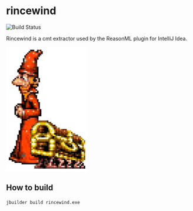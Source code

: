 # rincewind

![Build Status](https://travis-ci.org/giraud/rincewind.svg?branch=master)

Rincewind is a cmt extractor used by the ReasonML plugin for IntelliJ Idea.

![rincewind](rincewind.png)

## How to build

`jbuilder build rincewind.exe`

